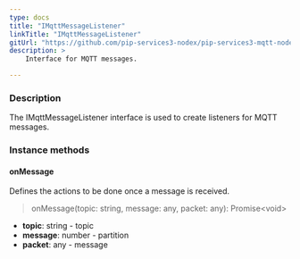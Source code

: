 ```yaml
---
type: docs
title: "IMqttMessageListener"
linkTitle: "IMqttMessageListener"
gitUrl: "https://github.com/pip-services3-nodex/pip-services3-mqtt-nodex"
description: >
    Interface for MQTT messages.

---
```



### Description

The IMqttMessageListener interface is used to create listeners for MQTT messages.


### Instance methods


#### onMessage
Defines the actions to be done once a message is received.

> onMessage(topic: string, message: any, packet: any): Promise\<void\>

- **topic**: string - topic
- **message**: number - partition
- **packet**: any - message
